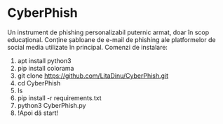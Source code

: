# CyberPhish

Un instrument de phishing personalizabil puternic armat, doar în scop educațional. Conține șabloane de e-mail de phishing ale platformelor de social media utilizate în principal.
Comenzi de instalare:
1. apt install python3
2. pip install colorama
3. git clone 
https://github.com/LitaDinu/CyberPhish.git
4. cd CyberPhish
5. ls
6. pip install -r requirements.txt
7. python3 CyberPhish.py
8. !Apoi dă start!





